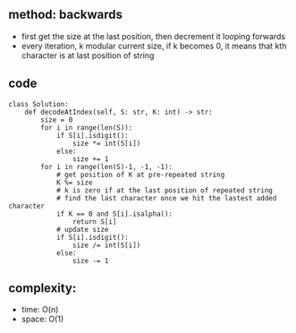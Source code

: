 ## method: backwards
- first get the size at the last position, then decrement it looping forwards
- every iteration,  k modular current size, if k becomes 0, it means that kth character is at last position of string

## code
```
class Solution:
    def decodeAtIndex(self, S: str, K: int) -> str:
        size = 0
        for i in range(len(S)):
            if S[i].isdigit():
                size *= int(S[i])
            else:
                size += 1
        for i in range(len(S)-1, -1, -1):
            # get position of K at pre-repeated string
            K %= size
            # k is zero if at the last position of repeated string
            # find the last character once we hit the lastest added character
            if K == 0 and S[i].isalpha():
                return S[i]
            # update size
            if S[i].isdigit():
                size /= int(S[i])
            else:
                size -= 1
```

## complexity:
- time: O(n)
- space: O(1)
